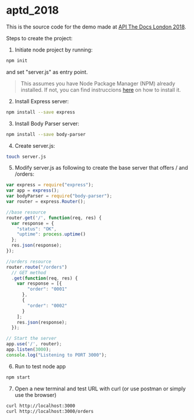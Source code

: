 # aptd_2018
This is the source code for the demo made at [API The Docs London 2018](https://apithedocs.org/london2018).

Steps to create the project:

1) Initiate node project by running:
```bash
npm init
```
and set "server.js" as entry point.

> This assumes you have Node Package Manager (NPM)
> already installed. If not, you can find instruccions
> [here](https://www.npmjs.com/get-npm) on how to install it.

2) Install Express server:
```bash
npm install --save express
```

3) Install Body Parser server:
```bash
npm install --save body-parser
```

4) Create server.js:
```bash
touch server.js
```

5) Modify server.js as following to create the base server that offers / and /orders:

```javascript
var express = require("express");
var app = express();
var bodyParser = require("body-parser");
var router = express.Router();

//base resource
router.get('/', function(req, res) {
  var response = {
    "status": "OK",
    "uptime": process.uptime()
  };
  res.json(response);
});

//orders resource
router.route("/orders")
  // GET method
  .get(function(req, res) {
    var response = [{
        "order": "0001"
      },
      {
        "order": "0002"
      }
    ];
    res.json(response);
  });

// Start the server
app.use('/', router);
app.listen(3000);
console.log("Listening to PORT 3000");
```

6) Run to test node app
```bash
npm start
```

7) Open a new terminal and test URL with curl (or use postman or simply use the browser)
```bash
curl http://localhost:3000
curl http://localhost:3000/orders
```
